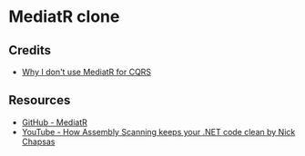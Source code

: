 # MediatR clone

## Credits

- [Why I don't use MediatR for CQRS](https://cezarypiatek.github.io/post/why-i-dont-use-mediatr-for-cqrs/)

## Resources

- [GitHub - MediatR](https://github.com/jbogard/MediatR)
- [YouTube - How Assembly Scanning keeps your .NET code clean by Nick Chapsas](https://www.youtube.com/watch?v=_YkvFQ1-Lt0)
